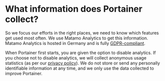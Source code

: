 # What information does Portainer collect?

So we focus our efforts in the right places, we need to know which features get used most often. We use Matamo Analytics to get this information. Matamo Analytics is hosted in Germany and is fully [GDPR-compliant](https://gdpr.eu).

When Portainer first starts, you are given the option to disable analytics. If you choose not to disable analytics, we will collect anonymous usage statistics (as per our [privacy policy](https://www.portainer.io/privacy-policy)). We do not store or send any personally identifiable information at any time, and we only use the data collected to improve Portainer.
